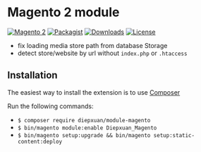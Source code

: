 Magento 2 module
==================
[![Magento 2](https://img.shields.io/badge/Magento-%3E=2.4-blue.svg)](https://github.com/magento/magento2)
[![Packagist](https://img.shields.io/packagist/v/diepxuan/module-magento)](https://packagist.org/packages/diepxuan/module-magento)
[![Downloads](https://img.shields.io/packagist/dt/diepxuan/module-magento)](https://packagist.org/packages/diepxuan/module-magento)
[![License](https://img.shields.io/packagist/l/diepxuan/module-magento)](https://packagist.org/packages/diepxuan/module-magento)

* fix loading media store path from database Storage
* detect store/website by url without ```index.php``` or ```.htaccess```

Installation
------------

The easiest way to install the extension is to use [Composer](https://getcomposer.org/)

Run the following commands:

- ```$ composer require diepxuan/module-magento```
- ```$ bin/magento module:enable Diepxuan_Magento```
- ```$ bin/magento setup:upgrade && bin/magento setup:static-content:deploy```
